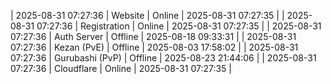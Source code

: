 | 2025-08-31 07:27:36 | Website | Online | 2025-08-31 07:27:35 |
| 2025-08-31 07:27:36 | Registration | Online | 2025-08-31 07:27:35 |
| 2025-08-31 07:27:36 | Auth Server | Offline | 2025-08-18 09:33:31 |
| 2025-08-31 07:27:36 | Kezan (PvE) | Offline | 2025-08-03 17:58:02 |
| 2025-08-31 07:27:36 | Gurubashi (PvP) | Offline | 2025-08-23 21:44:06 |
| 2025-08-31 07:27:36 | Cloudflare | Online | 2025-08-31 07:27:35 |
